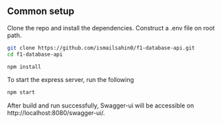 ## Common setup

Clone the repo and install the dependencies. Construct a .env file on root path.

```bash
git clone https://github.com/ismailsahin0/f1-database-api.git
cd f1-database-api
```

```bash
npm install
```

To start the express server, run the following

```bash
npm start
```
After build and run successfully, Swagger-ui will be accessible on http://localhost:8080/swagger-ui/.